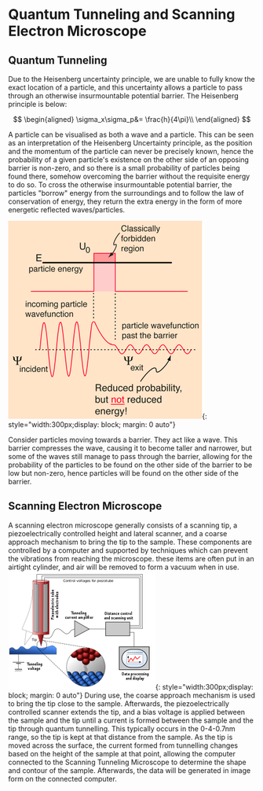 # Quantum Tunneling and Scanning Electron Microscope
## Quantum Tunneling
Due to the Heisenberg uncertainty principle, we are unable to fully know the exact location of a particle, and this uncertainty allows a particle to pass through an otherwise insurmountable potential barrier. 
The Heisenberg principle is below:

$$
\begin{aligned}
\sigma_x\sigma_p&= \frac{h}{4\pi}\\
\end{aligned}
$$

A particle can be visualised as both a wave and a particle. This can be seen as an interpretation of the Heisenberg Uncertainty principle, as the position and the momentum of the particle can never be precisely known, hence the probability of a given particle's existence on the other side of an opposing barrier is non-zero, and so there is a small probability of particles being found there, somehow overcoming the barrier without the requisite energy to do so.
To cross the otherwise insurmountable potential barrier, the particles "borrow" energy from the surroundings and to follow the law of conservation of energy, they return the extra energy in the form of more energetic reflected waves/particles. 

![image](img/aaa.png){: style="width:300px;display: block; margin: 0 auto"}

Consider particles moving towards a barrier. They act like a wave. This barrier compresses the wave, causing it to become taller and narrower, but some of the waves still manage to pass through the barrier, allowing for the probability of the particles to be found on the other side of the barrier to be low but non-zero, hence particles will be found on the other side of the barrier.
## Scanning Electron Microscope
A scanning electron microscope generally consists of a scanning tip, a piezoelectrically controlled height and lateral scanner, and a coarse approach mechanism to bring the tip to the sample. These components are controlled by a computer and supported by techniques which can prevent the vibrations from reaching the microscope. these items are often put in an airtight cylinder, and air will be removed to form a vacuum when in use.
![image](img/Scanning_Tunneling_Microscope.png){: style="width:300px;display: block; margin: 0 auto"}
During use, the coarse approach mechanism is used to bring the tip close to the sample. Afterwards, the piezoelectrically controlled scanner extends the tip, and a bias voltage is applied between the sample and the tip until a current is formed between the sample and the tip through quantum tunnelling. This typically occurs in the 0-4-0.7nm range, so the tip is kept at that distance from the sample. As the tip is moved across the surface, the current formed from tunnelling changes based on the height of the sample at that point, allowing the computer connected to the Scanning Tunneling Microscope to determine the shape and contour of the sample. Afterwards, the data will be generated in image form on the connected computer.


